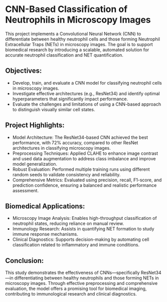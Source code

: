 # CNN-Based Classification of Neutrophils in Microscopy Images
This project implements a Convolutional Neural Network (CNN) to differentiate between healthy neutrophil cells and those forming Neutrophil Extracellular Traps (NETs) in microscopy images. The goal is to support biomedical research by introducing a scalable, automated solution for accurate neutrophil classification and NET quantification.


## Objectives:
* Develop, train, and evaluate a CNN model for classifying neutrophil cells in microscopy images.
* Investigate effective architectures (e.g., ResNet34) and identify optimal hyperparameters that significantly impact performance.
* Evaluate the challenges and limitations of using a CNN-based approach to distinguish visually similar cell states.


## Project Highlights:

* Model Architecture: The ResNet34-based CNN achieved the best performance, with 72% accuracy, compared to other ResNet architectures in classifying microscopy images.
* Preprocessing Techniques: Applied CLAHE to enhance image contrast and used data augmentation to address class imbalance and improve model generalization.
* Robust Evaluation: Performed multiple training runs using different random seeds to validate consistency and reliability.
* Comprehensive Metrics: Evaluated using precision, recall, F1-score, and prediction confidence, ensuring a balanced and realistic performance assessment.

## Biomedical Applications:

* Microscopy Image Analysis: Enables high-throughput classification of neutrophil states, reducing reliance on manual review.
* Immunology Research: Assists in quantifying NET formation to study immune response mechanisms.
* Clinical Diagnostics: Supports decision-making by automating cell classification related to inflammatory and immune conditions.

## Conclusion:

This study demonstrates the effectiveness of CNNs—specifically ResNet34—in differentiating between healthy neutrophils and those forming NETs in microscopy images. Through effective preprocessing and comprehensive evaluation, the model offers a promising tool for biomedical imaging, contributing to immunological research and clinical diagnostics.
